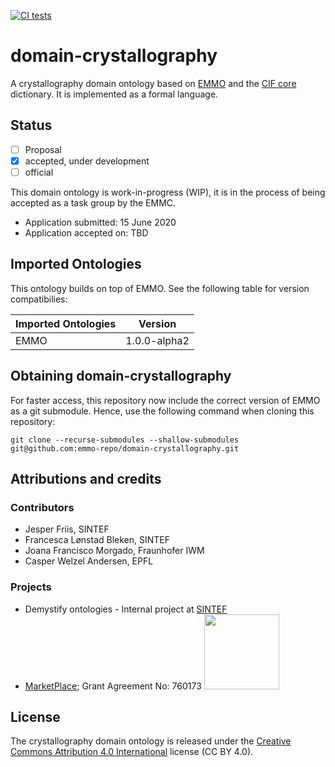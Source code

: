 [![CI tests](https://github.com/emmo-repo/domain-crystallography/workflows/CI%20tests/badge.svg)](https://github.com/emmo-repo/domain-crystallography/actions/)


domain-crystallography
======================
A crystallography domain ontology based on [EMMO][1] and the [CIF
core][2] dictionary. It is implemented as a formal language.


Status
------
- [ ] Proposal
- [X] accepted, under development
- [ ] official

This domain ontology is work-in-progress (WIP), it is in the process
of being accepted as a task group by the EMMC.

* Application submitted: 15 June 2020
* Application accepted on: TBD


Imported Ontologies
-------------------
This ontology builds on top of EMMO. See the following table for version
compatibilies:

| Imported Ontologies | Version           |
| ------------------- | ----------------- |
| EMMO                | 1.0.0-alpha2      |


Obtaining domain-crystallography
--------------------------------
For faster access, this repository now include the correct version of
EMMO as a git submodule.  Hence, use the following command when
cloning this repository:

    git clone --recurse-submodules --shallow-submodules git@github.com:emmo-repo/domain-crystallography.git


Attributions and credits
------------------------

### Contributors
- Jesper Friis, SINTEF
- Francesca Lønstad Bleken, SINTEF
- Joana Francisco Morgado, Fraunhofer IWM
- Casper Welzel Andersen, EPFL

### Projects
- Demystify ontologies - Internal project at [SINTEF](www.sintef.no)
- [MarketPlace](https://www.the-marketplace-project.eu/);
  Grant Agreement No: 760173
  <img src="https://www.the-marketplace-project.eu/content/dam/iwm/the-marketplace-project/images/MARKETPLACE_LOGO_300dpi.png" width="120">


License
-------
The crystallography domain ontology is released under the [Creative
Commons Attribution 4.0 International](https://creativecommons.org/licenses/by/4.0/legalcode) license (CC BY 4.0).


[1]: https://github.com/emmo-repo/EMMO
[2]: https://www.iucr.org/__data/iucr/cifdic_html/1/cif_core.dic/index.html
